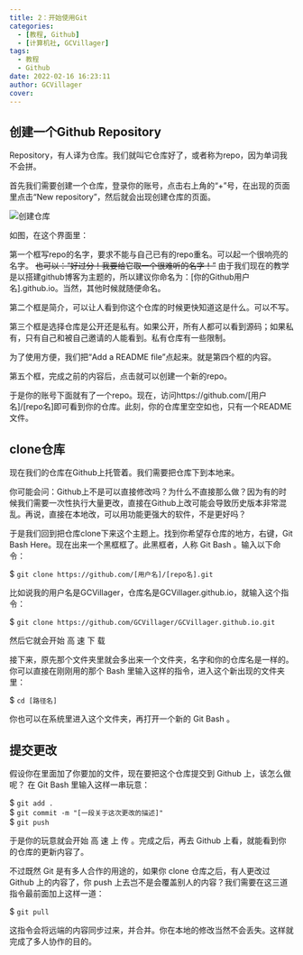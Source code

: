 ```yaml
---
title: 2：开始使用Git
categories:
  - [教程, Github]
  - [计算机社, GCVillager]
tags:
  - 教程
  - Github
date: 2022-02-16 16:23:11
author: GCVillager
cover:
---
```


## 创建一个Github Repository

Repository，有人译为仓库。我们就叫它仓库好了，或者称为repo，因为单词我不会拼。

首先我们需要创建一个仓库，登录你的账号，点击右上角的“+”号，在出现的页面里点击“New repository”，然后就会出现创建仓库的页面。

![创建仓库](create-repo.png)

如图，在这个界面里：

第一个框写repo的名字，要求不能与自己已有的repo重名。可以起一个很响亮的名字。 ~~也可以：“好过分！我要给它取一个很难听的名字！”~~ 由于我们现在的教学是以搭建github博客为主题的，所以建议你命名为：[你的Github用户名].github.io。当然，其他时候就随便命名。

第二个框是简介，可以让人看到你这个仓库的时候更快知道这是什么。可以不写。

第三个框是选择仓库是公开还是私有。如果公开，所有人都可以看到源码；如果私有，只有自己和被自己邀请的人能看到。私有仓库有一些限制。

为了使用方便，我们把“Add a README file”点起来。就是第四个框的内容。

第五个框，完成之前的内容后，点击就可以创建一个新的repo。

于是你的账号下面就有了一个repo。现在，访问https://github.com/[用户名]/[repo名]即可看到你的仓库。此刻，你的仓库里空空如也，只有一个README文件。

## clone仓库

现在我们的仓库在Github上托管着。我们需要把仓库下到本地来。

你可能会问：Github上不是可以直接修改吗？为什么不直接那么做？因为有的时候我们需要一次性执行大量更改，直接在Github上改可能会导致历史版本非常混乱。再说，直接在本地改，可以用功能更强大的软件，不是更好吗？

于是我们回到把仓库clone下来这个主题上。找到你希望存仓库的地方，右键，Git Bash Here。现在出来一个黑框框了。此黑框者，人称 Git Bash 。输入以下命令：

$ `git clone https://github.com/[用户名]/[repo名].git`

比如说我的用户名是GCVillager，仓库名是GCVillager.github.io，就输入这个指令：

$ `git clone https://github.com/GCVillager/GCVillager.github.io.git`

然后它就会开始 高 速 下 载

接下来，原先那个文件夹里就会多出来一个文件夹，名字和你的仓库名是一样的。你可以直接在刚刚用的那个 Bash 里输入这样的指令，进入这个新出现的文件夹里：

$ `cd [路径名]`

你也可以在系统里进入这个文件夹，再打开一个新的 Git Bash 。

## 提交更改

假设你在里面加了你要加的文件，现在要把这个仓库提交到 Github 上，该怎么做呢？
在 Git Bash 里输入这样一串玩意：

$ `git add .`  
$ `git commit -m "[一段关于这次更改的描述]"`  
$ `git push`  

于是你的玩意就会开始 高 速 上 传 。完成之后，再去 Github 上看，就能看到你的仓库的更新内容了。

不过既然 Git 是有多人合作的用途的，如果你 clone 仓库之后，有人更改过 Github 上的内容了，你 push 上去岂不是会覆盖别人的内容？我们需要在这三道指令最前面加上这样一道：

$ `git pull`

这指令会将远端的内容同步过来，并合并。你在本地的修改当然不会丢失。这样就完成了多人协作的目的。
